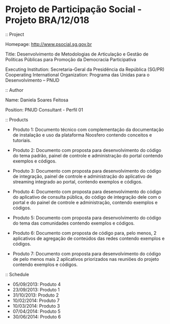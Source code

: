 Projeto de Participação Social - Projeto BRA/12/018
===================================================

:: Project

Homepage: http://www.psocial.sg.gov.br

Title: Desenvolvimento de Metodologias de Articulação e
Gestão de Políticas Públicas para Promoção da Democracia Participativa

Executing Institution: Secretaria-Geral da Presidência da República
(SG/PR)
Cooperating International Organization: Programa das Unidas para o
Desenvolvimento – PNUD

:: Author

Name: Daniela Soares Feitosa

Position: PNUD Consultant - Perfil 01

:: Products

- Produto 1:
Documento técnico com complementação da documentação de instalação e uso
da plataforma Noosfero contendo conceitos e tutoriais. 

- Produto 2:
Documento com proposta para desenvolvimento do código do tema padrão,
painel de controle e administração do portal contendo exemplos e códigos. 

- Produto 3:
Documento com proposta para desenvolvimento do código de integração,
painel de controle e administração do aplicativo de streaming integrado
ao portal, contendo exemplos e códigos.

- Produto 4:
Documento com proposta para desenvolvimento do código do aplicativo de
consulta pública, do código de integração dele com o portal e do painel
de controle e administração, contendo exemplos e códigos.

- Produto 5:
Documento com proposta para desenvolvimento do código do tema das
comunidades contendo exemplos e códigos.

- Produto 6:
Documento com proposta de código para, pelo menos, 2 aplicativos de
agregação de conteúdos das redes contendo exemplos e códigos.

- Produto 7:
Documento com proposta para desenvolvimento do código de pelo menos mais
2 aplicativos priorizados nas reuniões do projeto contendo exemplos e códigos.

:: Schedule

- 05/09/2013: Produto 4
- 23/09/2013: Produto 1
- 31/10/2013: Produto 2
- 10/02/2014: Produto 7
- 10/03/2014: Produto 3
- 07/04/2014: Produto 5
- 30/06/2014: Produto 6
